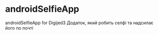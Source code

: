 # androidSelfieApp
androidSelfieApp for Digijed3
Додаток, який робить селфі та надсилає його по почті
